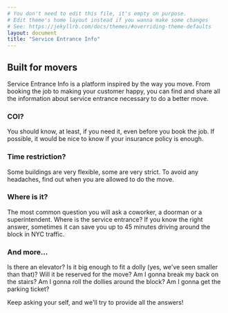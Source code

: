 ```yaml
---
# You don't need to edit this file, it's empty on purpose.
# Edit theme's home layout instead if you wanna make some changes
# See: https://jekyllrb.com/docs/themes/#overriding-theme-defaults
layout: document
title: "Service Entrance Info"
---
```

## Built for movers

Service Entrance Info is a platform inspired by the way you move. From
booking the job to making your customer happy, you can find and share all the
information about service entrance necessary to do a better move.

### COI?

You should know, at least, if you need it, even before you book the job. If
possible, it would be nice to know if your insurance policy is enough.

### Time restriction?

Some buildings are very flexible, some are very strict. To avoid any headaches,
find out when you are allowed to do the move.

### Where is it?

The most common question you will ask a coworker, a doorman or a superintendent.
Where is the service entrance? If you know the right answer, sometimes it can
save you up to 45 minutes driving around the block in NYC traffic.

### And more...

Is there an elevator? Is it big enough to fit a dolly (yes, we've seen smaller
than that)? Will it be reserved for the move? Am I gonna break my back on the
stairs? Am I gonna roll the dollies around the block? Am I gonna get the
parking ticket?

Keep asking your self, and we'll try to provide all the answers!

